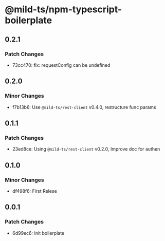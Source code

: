 # @mild-ts/npm-typescript-boilerplate

## 0.2.1

### Patch Changes

- 73cc470: fix: requestConfig can be undefined

## 0.2.0

### Minor Changes

- f7b13b6: Use `@mild-ts/rest-client` v0.4.0, restructure func params

## 0.1.1

### Patch Changes

- 23ed8ce: Using `@mild-ts/rest-client` v0.2.0, Improve doc for authen

## 0.1.0

### Minor Changes

- df498f6: First Relese

## 0.0.1

### Patch Changes

- 6d99ec6: Init boilerplate
